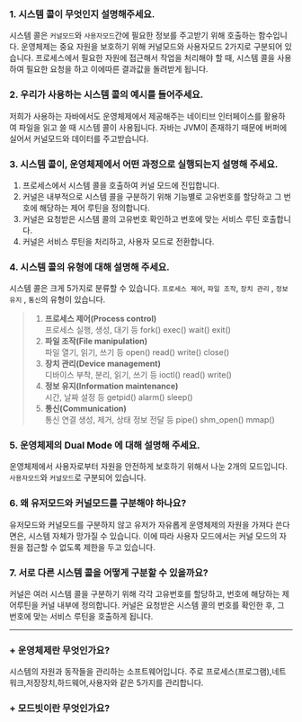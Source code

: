 ### 1. 시스템 콜이 무엇인지 설명해주세요.

시스템 콜은 `커널모드`와 `사용자모드`간에 필요한 정보를 주고받기 위해 호출하는 함수입니다.
운영체제는 중요 자원을 보호하기 위해 커널모드와 사용자모드 2가지로 구분되어 있습니다.
프로세스에서 필요한 자원에 접근해서 작업을 처리해야 할 때, 시스템 콜을 사용하여 필요한 요청을 하고 이에따른 결과값을 돌려받게 됩니다.

### 2. 우리가 사용하는 시스템 콜의 예시를 들어주세요.

저희가 사용하는 자바에서도 운영체제에서 제공해주는 네이티브 인터페이스를 활용하여 파일을 읽고 쓸 때 시스템 콜이 사용됩니다.
자바는 JVM이 존재하기 때문에 버퍼에 실어서 커널모드와 데이터를 주고받습니다.

### 3. 시스템 콜이, 운영체제에서 어떤 과정으로 실행되는지 설명해 주세요.

1) 프로세스에서 시스템 콜을 호출하여 커널 모드에 진입합니다.
2) 커널은 내부적으로 시스템 콜을 구분하기 위해 기능별로 고유번호를 할당하고 그 번호에 해당하는 제어 루틴을 정의합니다.
3) 커널은 요청받은 시스템 콜의 고유번호 확인하고 번호에 맞는 서비스 루틴 호출합니다.
4) 커널은 서비스 루틴을 처리하고, 사용자 모드로 전환합니다.

### 4. 시스템 콜의 유형에 대해 설명해 주세요.

시스템 콜은 크게 5가지로 분류할 수 있습니다.
`프로세스 제어`, `파일 조작`, `장치 관리` , `정보 유지` , `통신`의 유형이 있습니다.

> 1) **프로세스 제어(Process control)**  
>프로세스 실행, 생성, 대기 등 fork() exec() wait() exit()  
> 2) **파일 조작(File manipulation)**  
>파일 열기, 읽기, 쓰기 등 open() read() write() close()  
>3) **장치 관리(Device management)**     
>디바이스 부착, 분리, 읽기, 쓰기 등 ioctl() read() write()  
>4) **정보 유지(Information maintenance)**    
>시간, 날짜 설정 등 getpid() alarm() sleep()  
>5) **통신(Communication)**    
>통신 연결 생성, 제거, 상태 정보 전달 등  pipe() shm_open() mmap()  

### 5. 운영체제의 Dual Mode 에 대해 설명해 주세요.

운영체제에서 사용자로부터 자원을 안전하게 보호하기 위해서 나눈 2개의 모드입니다.
`사용자모드`와 `커널모드`로 구분되어 있습니다.

### 6. 왜 유저모드와 커널모드를 구분해야 하나요?

유저모드와 커널모드를 구분하지 않고 유저가 자유롭게 운영체제의 자원을 가져다 쓴다면은, 시스템 자체가 망가질 수 있습니다.
이에 따라 사용자 모드에서는 커널 모드의 자원을 접근할 수 없도록 제한을 두고 있습니다.

### 7. 서로 다른 시스템 콜을 어떻게 구분할 수 있을까요?

커널은 여러 시스템 콜을 구분하기 위해 각각 고유번호를 할당하고, 번호에 해당하는 제어루틴을 커널 내부에 정의합니다.
커널은 요청받은 시스템 콜의 번호를 확인한 후, 그 번호에 맞는 서비스 루틴을 호출하게 됩니다.

---
### + 운영체제란 무엇인가요?

시스템의 자원과 동작들을 관리하는 소프트웨어입니다. 
주로 프로세스(프로그램),네트워크,저장장치,하드웨어,사용자와 같은 5가지를 관리합니다.

### + 모드빗이란 무엇인가요?

